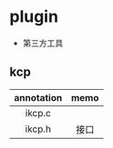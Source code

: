 # plugin

- 第三方工具

## kcp

| annotation | memo |
|:----------:|:----:|
| ikcp.c | |
| ikcp.h | 接口 |
